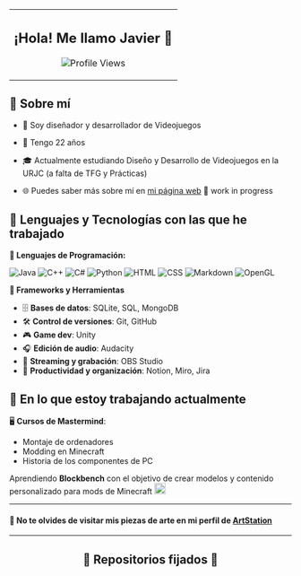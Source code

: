 <table><tr><td align="center">

<h2>¡Hola! Me llamo Javier 👋</h2>

![Profile Views](https://komarev.com/ghpvc/?username=JavierCastroMagro03&color=blueviolet&style=flat)

</td></tr></table>


## 👤 Sobre mí

- 🔧 Soy diseñador y desarrollador de Videojuegos
- 🙈 Tengo 22 años
- 🎓 Actualmente estudiando Diseño y Desarrollo de Videojuegos en la URJC (a falta de TFG y Prácticas)

- 🌐 Puedes saber más sobre mí en [mi página web]() 🚧 work in progress


## 🧠 Lenguajes y Tecnologías con las que he trabajado

**📄 Lenguajes de Programación:**

![Java](https://img.shields.io/badge/Java-007396?style=for-the-badge&logo=java&logoColor=white)
![C++](https://img.shields.io/badge/C++-00599C?style=for-the-badge&logo=c%2b%2b&logoColor=white)
![C#](https://img.shields.io/badge/C%23-239120?style=for-the-badge&logo=c-sharp&logoColor=white)
![Python](https://img.shields.io/badge/Python-3776AB?style=for-the-badge&logo=python&logoColor=white)
![HTML](https://img.shields.io/badge/HTML5-E34F26?style=for-the-badge&logo=html5&logoColor=white)
![CSS](https://img.shields.io/badge/CSS3-1572B6?style=for-the-badge&logo=css3&logoColor=white)
![Markdown](https://img.shields.io/badge/Markdown-000000?style=for-the-badge&logo=markdown&logoColor=white)
![OpenGL](https://img.shields.io/badge/OpenGL-5586A4?style=for-the-badge&logo=opengl&logoColor=white)

**🧰 Frameworks y Herramientas**

- 🗄️ **Bases de datos**: SQLite, SQL, MongoDB  
- 🛠️ **Control de versiones**: Git, GitHub  
- 🎮 **Game dev**: Unity  
- 🎧 **Edición de audio**: Audacity  
- 🎥 **Streaming y grabación**: OBS Studio  
- 🧠 **Productividad y organización**: Notion, Miro, Jira

## 🚧 En lo que estoy trabajando actualmente

🖥️ **Cursos de Mastermind**:
  - Montaje de ordenadores
  - Modding en Minecraft
  - Historia de los componentes de PC

Aprendiendo **Blockbench** con el objetivo de crear modelos y contenido personalizado para mods de Minecraft <img src="https://cdn.discordapp.com/emojis/1124845167866806312.gif" width="20" height="20" />

---
#### 🎨 No te olvides de visitar mis piezas de arte en mi perfil de [ArtStation](https://silver999.artstation.com/)

---

<center><H2>📌 Repositorios fijados 👀</H2></center>
